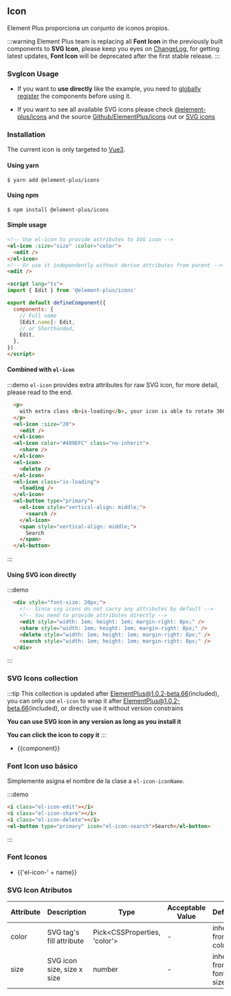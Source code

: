 ## Icon

Element Plus proporciona un conjunto de iconos propios.

:::warning
Element Plus team is replacing all **Font Icon** in the previously built components to **SVG Icon**, please keep you eyes on [ChangeLog](/#/en-US/component/changelog), for getting latest updates, **Font Icon** will be deprecated after the first stable release.
:::

### SvgIcon Usage
- If you want to **use directly** like the example, you need to [globally register](https://v3.vuejs.org/guide/component-registration.html#global-registration) the components before using it.

- If you want to see all available SVG icons please check [@element-plus/icons](https://unpkg.com/browse/@element-plus/icons@latest/lib/) and the source [Github/ElementPlus/icons](https://github.com/element-plus/element-plus-icons) out or [SVG icons](/#/en-US/component/icon#svg-tu-biao-ji-he)

### Installation
The current icon is only targeted to [Vue3](https://v3.vuejs.org).
#### Using yarn
```shell
$ yarn add @element-plus/icons
```

#### Using npm
```shell
$ npm install @element-plus/icons
```

#### Simple usage

```html
<!-- Use el-icon to provide attributes to SVG icon -->
<el-icon :size="size" :color="color">
  <edit />
</el-icon>
<!-- Or use it independently without derive attributes from parent -->
<edit />

<script lang="ts">
import { Edit } from '@element-plus/icons'

export default defineComponent({
  components: {
    // Full name
    [Edit.name]: Edit,
    // or Shorthanded,
    Edit,
  },
})
</script>
```
#### Combined with `el-icon`
:::demo  `el-icon` provides extra attributes for raw SVG icon, for more detail, please read to the end.
```html
  <p>
    with extra class <b>is-loading</b>, your icon is able to rotate 360 deg in 2 seconds, you can also override this
  </p>
  <el-icon :size="20">
    <edit />
  </el-icon>
  <el-icon color="#409EFC" class="no-inherit">
    <share />
  </el-icon>
  <el-icon>
    <delete />
  </el-icon>
  <el-icon class="is-loading">
    <loading />
  </el-icon>
  <el-button type="primary">
    <el-icon style="vertical-align: middle;">
      <search />
    </el-icon>
    <span style="vertical-align: middle;">
      Search
    </span>
  </el-button>
```
:::

#### Using SVG icon directly

:::demo
```html
  <div style="font-size: 20px;">
    <!-- Since svg icons do not carry any attributes by default -->
    <!-- You need to provide attributes directly -->
    <edit style="width: 1em; height: 1em; margin-right: 8px;" />
    <share style="width: 1em; height: 1em; margin-right: 8px;" />
    <delete style="width: 1em; height: 1em; margin-right: 8px;" />
    <search style="width: 1em; height: 1em; margin-right: 8px;" />
  </div>
```
:::

### SVG Icons collection
:::tip
This collection is updated after ElementPlus@1.0.2-beta.66(included), you can only use `el-icon` to wrap it after ElementPlus@1.0.2-beta.66(included), or directly use it without version constrains

**You can use SVG icon in any version as long as you install it**

**You can click the icon to copy it**
:::

<ul class="icon-list">
  <li
    v-for="component in $svgIcons"
    :key="component"
    @click="$copySvgIcon(component)">
    <span class="demo-svg-icon">
      <el-icon color="#000">
        <component :is="component" />
      </el-icon>
      <span class="icon-name">{{component}}</span>
    </span>
  </li>
</ul>

### Font Icon uso básico

Simplemente asigna el nombre de la clase a `el-icon-iconName`.

:::demo

```html
<i class="el-icon-edit"></i>
<i class="el-icon-share"></i>
<i class="el-icon-delete"></i>
<el-button type="primary" icon="el-icon-search">Search</el-button>

```
:::

### Font Iconos

<ul class="icon-list">
  <li v-for="name in $icon" :key="name">
    <span>
      <i :class="'el-icon-' + name"></i>
      <span class="icon-name">{{'el-icon-' + name}}</span>
    </span>
  </li>
</ul>


### SVG Icon Atributos
| Attribute      | Description    | Type      | Acceptable Value       | Default   |
|---------- |-------- |---------- |-------------  |-------- |
| color    | SVG tag's fill attribute | Pick\<CSSProperties, 'color'\> | - | inherit from color |
| size | SVG icon size, size x size | number | - | inherit from font size |
